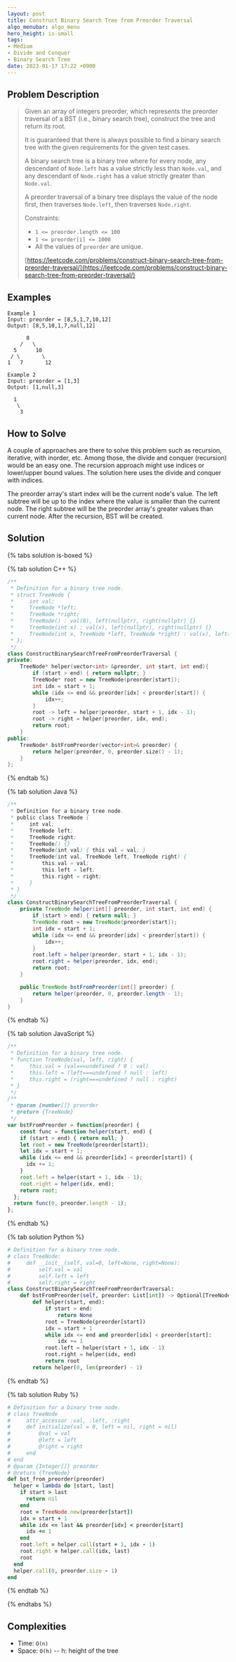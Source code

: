 ```yaml
---
layout: post
title: Construct Binary Search Tree from Preorder Traversal
algo_menubar: algo_menu
hero_height: is-small
tags:
- Medium
- Divide and Conquer
- Binary Search Tree
date: 2023-01-17 17:22 +0900
---
```

## Problem Description
> Given an array of integers preorder, which represents the preorder traversal of a BST (i.e., binary search tree),
> construct the tree and return its root.
>
> It is guaranteed that there is always possible to find a binary search tree with the given requirements for the given
> test cases.
>
> A binary search tree is a binary tree where for every node, any descendant of `Node.left` has a value strictly less
> than `Node.val`, and any descendant of `Node.right` has a value strictly greater than `Node.val`.
>
> A preorder traversal of a binary tree displays the value of the node first, then traverses `Node.left`, then
> traverses `Node.right`.
>
> Constraints:
> - `1 <= preorder.length <= 100`
> - `1 <= preorder[i] <= 1000`
> - All the values of `preorder` are unique.
>
> [https://leetcode.com/problems/construct-binary-search-tree-from-preorder-traversal/](https://leetcode.com/problems/construct-binary-search-tree-from-preorder-traversal/)

## Examples
```
Example 1
Input: preorder = [8,5,1,7,10,12]
Output: [8,5,10,1,7,null,12]

      8
    /   \
  5      10
 / \       \
1   7       12
```

```
Example 2
Input: preorder = [1,3]
Output: [1,null,3]

  1
   \
    3
```

## How to Solve
A couple of approaches are there to solve this problem such as recursion, iterative, with inorder, etc.
Among those, the divide and conquer (recursion) would be an easy one.
The recursion approach might use indices or lower/upper bound values.
The solution here uses the divide and conquer with indices.

The preorder array's start index will be the current node's value.
The left subtree will be up to the index where the value is smaller than the current node.
The right subtree will be the preorder array's greater values than current node.
After the recursion, BST will be created.

## Solution

{% tabs solution is-boxed %}

{% tab solution C++ %}
```cpp
/**
 * Definition for a binary tree node.
 * struct TreeNode {
 *     int val;
 *     TreeNode *left;
 *     TreeNode *right;
 *     TreeNode() : val(0), left(nullptr), right(nullptr) {}
 *     TreeNode(int x) : val(x), left(nullptr), right(nullptr) {}
 *     TreeNode(int x, TreeNode *left, TreeNode *right) : val(x), left(left), right(right) {}
 * };
 */
class ConstructBinarySearchTreeFromPreorderTraversal {
private:
    TreeNode* helper(vector<int> &preorder, int start, int end){
        if (start > end) { return nullptr; }
        TreeNode* root = new TreeNode(preorder[start]);
        int idx = start + 1; 
        while (idx <= end && preorder[idx] < preorder[start]) {
            idx++;
        }
        root -> left = helper(preorder, start + 1, idx - 1);
        root -> right = helper(preorder, idx, end);
        return root;
    }
public:
    TreeNode* bstFromPreorder(vector<int>& preorder) {
        return helper(preorder, 0, preorder.size() - 1);
    }
};
```
{% endtab %}

{% tab solution Java %}
```java
/**
 * Definition for a binary tree node.
 * public class TreeNode {
 *     int val;
 *     TreeNode left;
 *     TreeNode right;
 *     TreeNode() {}
 *     TreeNode(int val) { this.val = val; }
 *     TreeNode(int val, TreeNode left, TreeNode right) {
 *         this.val = val;
 *         this.left = left;
 *         this.right = right;
 *     }
 * }
 */
class ConstructBinarySearchTreeFromPreorderTraversal {
    private TreeNode helper(int[] preorder, int start, int end) {
        if (start > end) { return null; }
        TreeNode root = new TreeNode(preorder[start]);
        int idx = start + 1;
        while (idx <= end && preorder[idx] < preorder[start]) {
            idx++;
        }
        root.left = helper(preorder, start + 1, idx - 1);
        root.right = helper(preorder, idx, end);
        return root;
    }

    public TreeNode bstFromPreorder(int[] preorder) {
        return helper(preorder, 0, preorder.length - 1);
    }
}
```
{% endtab %}

{% tab solution JavaScript %}
```js
/**
 * Definition for a binary tree node.
 * function TreeNode(val, left, right) {
 *     this.val = (val===undefined ? 0 : val)
 *     this.left = (left===undefined ? null : left)
 *     this.right = (right===undefined ? null : right)
 * }
 */
/**
 * @param {number[]} preorder
 * @return {TreeNode}
 */
var bstFromPreorder = function(preorder) {
    const func = function helper(start, end) {
    if (start > end) { return null; }
    let root = new TreeNode(preorder[start]);
    let idx = start + 1;
    while (idx <= end && preorder[idx] < preorder[start]) {
      idx += 1;
    }
    root.left = helper(start + 1, idx - 1);
    root.right = helper(idx, end);
    return root;
  };
  return func(0, preorder.length - 1);
};
```
{% endtab %}

{% tab solution Python %}
```python
# Definition for a binary tree node.
# class TreeNode:
#     def __init__(self, val=0, left=None, right=None):
#         self.val = val
#         self.left = left
#         self.right = right
class ConstructBinarySearchTreeFromPreorderTraversal:
    def bstFromPreorder(self, preorder: List[int]) -> Optional[TreeNode]:
        def helper(start, end):
            if start > end:
                return None
            root = TreeNode(preorder[start])
            idx = start + 1
            while idx <= end and preorder[idx] < preorder[start]:
                idx += 1
            root.left = helper(start + 1, idx - 1)
            root.right = helper(idx, end)
            return root
        return helper(0, len(preorder) - 1)
```
{% endtab %}

{% tab solution Ruby %}
```ruby
# Definition for a binary tree node.
# class TreeNode
#     attr_accessor :val, :left, :right
#     def initialize(val = 0, left = nil, right = nil)
#         @val = val
#         @left = left
#         @right = right
#     end
# end
# @param {Integer[]} preorder
# @return {TreeNode}
def bst_from_preorder(preorder)
  helper = lambda do |start, last|
    if start > last
      return nil
    end
    root = TreeNode.new(preorder[start])
    idx = start + 1
    while idx <= last && preorder[idx] < preorder[start]
      idx += 1
    end
    root.left = helper.call(start + 1, idx - 1)
    root.right = helper.call(idx, last)
    root
  end
  helper.call(0, preorder.size - 1)
end
```
{% endtab %}

{% endtabs %}


## Complexities
- Time: `O(n)`
- Space: `O(h)` -- h: height of the tree
